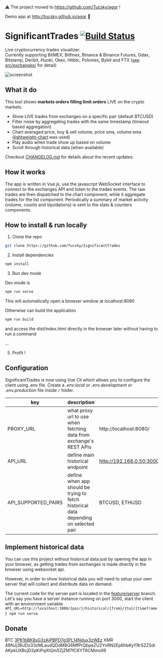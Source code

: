 ⚠️ The project moved to https://github.com/Tucsky/aggr !

Demo app at http://tucsky.github.io/aggr 🚀


# SignificantTrades [![Build Status](https://travis-ci.org/Tucsky/SignificantTrades.svg?branch=master)](https://travis-ci.org/Tucsky/SignificantTrades)

Live cryptocurrency trades visualizer.<br>
Currently supporting BitMEX, Bitfinex, Binance & Binance Futures, Gdax, Bitstamp, Deribit, Huobi, Okex, Hitbtc, Poloniex, Bybit and FTX ([see src/exchanges/](src/exchanges) for detail)

![screenshot](https://i.imgur.com/nHJxsdL.gif)

## What it do

This tool shows **markets orders filling limit orders** LIVE on the crypto markets.

- Show LIVE trades from exchanges on a specific pair (default BTCUSD)
- Filter noise by aggregating trades with the same timestamp (timeout based aggregation)
- Chart averaged price, buy & sell volume, price sma, volume ema ([lightweight-chart](https://github.com/tradingview/lightweight-charts) was used)
- Play audio when trade show up based on volume
- Scroll through historical data (when available)

Checkout [CHANGELOG.md](CHANGELOG.md) for details about the recent updates.

## How it works

The app is written in Vue.js, use the javascript WebSocket interface to connect to the exchanges API and listen to the trades events.
The raw trades are then dispatched to the chart component, while it aggregate trades for the list component.
Periodically a summary of market activity (volume, counts and liquidations) is sent to the stats & counters components.

## How to install & run locally

1. Clone the repo

```bash
git clone https://github.com/Tucsky/SignificantTrades
```

2. Install dependencies

```bash
npm install
```

3. Run dev mode

Dev mode is

```bash
npm run serve
```

This will automatically open a browser window at localhost:8080

Otherwise can build the application

```bash
npm run build
```

and access the dist/index.html directly in the browser later without having to run a command

...

5. Profit !

## Configuration

SignificantTrades is now using Vue Cli which allows you to configure the client using .env file.
Create a _.env.local_ or _.env.development_ or _.env.production_ file inside <code>/</code> folder.

| key                 | description                                                                          | example value                                                      |
| ------------------- | ------------------------------------------------------------------------------------ | ------------------------------------------------------------------ |
| PROXY_URL           | what proxy url to use when fetching data from exchange's REST APIs                   | http://localhost:8080/                                             |
| API_URL             | define main historical endpoint                                                      | http://192.168.0.50:3000/{pair}/historical/{from}/{to}/{timeframe} |
| API_SUPPORTED_PAIRS | define when app should be trying to fetch historical data depending on selected pair | BTCUSD, ETHUSD                                                     |

## Implement historical data

You can use this project without historical data just by opening the app in your browser, as getting trades from exchanges is made directly in the browser using websocket api.

However, in order to show historical data you will need to setup your own server that will collect and distribute data on demand.

The current code for the server part is located in the [feature/server](https://github.com/Tucsky/SignificantTrades/tree/feature/server) branch.
Let's say you have a server instance running on port 3000, start the client with an environment variable `API_URL=http://localhost:3000/{pair}/historical/{from}/{to}/{timeframe} npm run serve`.

## Donate

BTC [3PK1bBK8sG3zAjPBPD7g3PL14Ndux3zWEz](bitcoin:3PK1bBK8sG3zAjPBPD7g3PL14Ndux3zWEz)
XMR 48NJj3RJDo33zMLaudQDdM8G6MfPrQbpeZU2YnRN2Ep6hbKyYRrS2ZSdiAKpkUXBcjD2pKiPqXtQmSZjZM7fC6YT6CMmoX6
